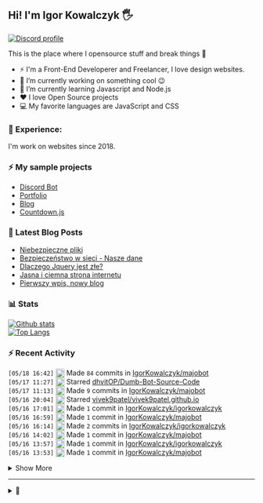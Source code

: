 ## Hi! I'm Igor Kowalczyk 🖐️
[![Discord profile](https://discord.c99.nl/widget/theme-3/440200028292907048.png)](https://discord.com/users/440200028292907048)

This is the place where I opensource stuff and break things :rofl:

- ⚡  I'm a Front-End Developerer and Freelancer, I love design websites. 
- 🔭 I’m currently working on something cool :wink:
- 🌱 I’m currently learning Javascript and Node.js
- ❤️ I love Open Source projects
- 💻 My favorite languages are JavaScript and CSS

### 💪 Experience:
I'm work on websites since 2018.

### ⚡ My sample projects

* [Discord Bot](https://github.com/aurolia-css/majo-rebuild)
* [Portfolio](https://igorkowalczyk.github.io)
* [Blog](https://igorkowalczyk.github.io/blog)
* [Countdown.js](https://igorkowalczyk.github.io/countdown.js)

### 📕 Latest Blog Posts
<!-- FEED-START -->
 - [Niebezpieczne pliki](https://igorkowalczyk.github.io/blog/internet/2020/07/27/Niebezpieczne-pliki)
- [Bezpieczeństwo w sieci - Nasze dane](https://igorkowalczyk.github.io/blog/internet/2020/01/22/Bezpiecze%C5%84stwo-w-sieci-nasze-dane)
- [Dlaczego Jquery jest złe?](https://igorkowalczyk.github.io/blog/internet/programowanie/javascript/2020/01/19/Dlaczego-Jquery-jest-z%C5%82e)
- [Jasna i ciemna strona internetu](https://igorkowalczyk.github.io/blog/internet/2019/12/28/Jasna-i-ciemna-strona-internetu)
- [Pierwszy wpis, nowy blog](https://igorkowalczyk.github.io/blog/offtop/2019/12/22/Pierwszy-wpis,-nowy-blog)
 <!-- FEED-END -->

### 📊 Stats
[![Github stats](https://readme-igorkowalczyk.vercel.app/api?username=IgorKowalczyk&show_icons=true&bg_color=0D1117&text_color=c9d1d9&title_color=c9d1d9&icon_color=ffffff&border_color=30363D&include_all_commits=true)](https://igorkowalczyk.github.io)<br>
[![Top Langs](https://readme-igorkowalczyk.vercel.app/api/top-langs/?username=igorkowalczyk&layout=compact&bg_color=0D1117&text_color=c9d1d9&title_color=c9d1d9&border_color=30363D)](https://igorkowalczyk.github.io)


### :zap: Recent Activity
<!--START_SECTION:activity-->
`[05/18 16:42]` <img alt="📝" src="https://github.com/cheesits456/github-activity-readme/raw/master/icons/commit.png" align="top" height="18"> Made `84` commits in [IgorKowalczyk/majobot](https://github.com/IgorKowalczyk/majobot)  
`[05/17 11:27]` <img alt="⭐" src="https://github.com/cheesits456/github-activity-readme/raw/master/icons/star.png" align="top" height="18"> Starred [dhvitOP/Dumb-Bot-Source-Code](https://github.com/dhvitOP/Dumb-Bot-Source-Code)  
`[05/17 11:13]` <img alt="📝" src="https://github.com/cheesits456/github-activity-readme/raw/master/icons/commit.png" align="top" height="18"> Made `9` commits in [IgorKowalczyk/majobot](https://github.com/IgorKowalczyk/majobot)  
`[05/16 20:04]` <img alt="⭐" src="https://github.com/cheesits456/github-activity-readme/raw/master/icons/star.png" align="top" height="18"> Starred [vivek9patel/vivek9patel.github.io](https://github.com/vivek9patel/vivek9patel.github.io)  
`[05/16 17:01]` <img alt="📝" src="https://github.com/cheesits456/github-activity-readme/raw/master/icons/commit.png" align="top" height="18"> Made `1` commit in [IgorKowalczyk/igorkowalczyk](https://github.com/IgorKowalczyk/igorkowalczyk)  
`[05/16 16:59]` <img alt="📝" src="https://github.com/cheesits456/github-activity-readme/raw/master/icons/commit.png" align="top" height="18"> Made `1` commit in [IgorKowalczyk/majobot](https://github.com/IgorKowalczyk/majobot)  
`[05/16 16:14]` <img alt="📝" src="https://github.com/cheesits456/github-activity-readme/raw/master/icons/commit.png" align="top" height="18"> Made `2` commits in [IgorKowalczyk/igorkowalczyk](https://github.com/IgorKowalczyk/igorkowalczyk)  
`[05/16 14:02]` <img alt="📝" src="https://github.com/cheesits456/github-activity-readme/raw/master/icons/commit.png" align="top" height="18"> Made `1` commit in [IgorKowalczyk/majobot](https://github.com/IgorKowalczyk/majobot)  
`[05/16 13:57]` <img alt="📝" src="https://github.com/cheesits456/github-activity-readme/raw/master/icons/commit.png" align="top" height="18"> Made `1` commit in [IgorKowalczyk/igorkowalczyk](https://github.com/IgorKowalczyk/igorkowalczyk)  
`[05/16 13:53]` <img alt="📝" src="https://github.com/cheesits456/github-activity-readme/raw/master/icons/commit.png" align="top" height="18"> Made `1` commit in [IgorKowalczyk/majobot](https://github.com/IgorKowalczyk/majobot)  

<details><summary>Show More</summary>

`[05/16 13:31]` <img alt="📝" src="https://github.com/cheesits456/github-activity-readme/raw/master/icons/commit.png" align="top" height="18"> Made `2` commits in [IgorKowalczyk/igorkowalczyk](https://github.com/IgorKowalczyk/igorkowalczyk)  
`[05/16 13:25]` <img alt="📝" src="https://github.com/cheesits456/github-activity-readme/raw/master/icons/commit.png" align="top" height="18"> Made `11` commits in [IgorKowalczyk/majobot](https://github.com/IgorKowalczyk/majobot)  
`[05/15 19:03]` <img alt="❌" src="https://github.com/cheesits456/github-activity-readme/raw/master/icons/pr-close.png" align="top" height="18"> Closed PR [`#2`](https://github.com//aurolia-css/majo-rebuild/pull/2 'MajoBOT Brazilian Portuguese translation and new commands [WIP]') in [aurolia-css/majo-rebuild](https://github.com/aurolia-css/majo-rebuild)  
`[05/15 19:03]` <img alt="🗣" src="https://github.com/cheesits456/github-activity-readme/raw/master/icons/comment.png" align="top" height="18"> Commented on [`#2`](https://github.com//aurolia-css/majo-rebuild/issues/2 'MajoBOT Brazilian Portuguese translation and new commands [WIP]') in [aurolia-css/majo-rebuild](https://github.com/aurolia-css/majo-rebuild)  
`[05/15 19:02]` <img alt="📝" src="https://github.com/cheesits456/github-activity-readme/raw/master/icons/commit.png" align="top" height="18"> Made `1` commit in [aurolia-css/majo-rebuild](https://github.com/aurolia-css/majo-rebuild)  
`[05/15 19:00]` <img alt="📝" src="https://github.com/cheesits456/github-activity-readme/raw/master/icons/commit.png" align="top" height="18"> Made `4` commits in [IgorKowalczyk/majobot](https://github.com/IgorKowalczyk/majobot)  
`[05/15 13:23]` <img alt="🗣" src="https://github.com/cheesits456/github-activity-readme/raw/master/icons/comment.png" align="top" height="18"> Commented on [`#9`](https://github.com//IgorKowalczyk/majobot/issues/9 'Update to Discord.js v12.3.1') in [IgorKowalczyk/majobot](https://github.com/IgorKowalczyk/majobot)  
`[05/15 13:16]` <img alt="📝" src="https://github.com/cheesits456/github-activity-readme/raw/master/icons/commit.png" align="top" height="18"> Made `1000` commits in [IgorKowalczyk/majobot](https://github.com/IgorKowalczyk/majobot)  
`[05/15 13:15]` <img alt="🎉" src="https://github.com/cheesits456/github-activity-readme/raw/master/icons/merge.png" align="top" height="18"> Merged PR [`#9`](https://github.com//IgorKowalczyk/majobot/pull/9 'Update to Discord.js v12.3.1') in [IgorKowalczyk/majobot](https://github.com/IgorKowalczyk/majobot)  
`[05/15 13:08]` <img alt="📝" src="https://github.com/cheesits456/github-activity-readme/raw/master/icons/commit.png" align="top" height="18"> Made `16` commits in [aurolia-css/majo-rebuild](https://github.com/aurolia-css/majo-rebuild)  
`[05/15 13:05]` <img alt="📝" src="https://github.com/cheesits456/github-activity-readme/raw/master/icons/commit.png" align="top" height="18"> Made `1` commit in [IgorKowalczyk/majobot](https://github.com/IgorKowalczyk/majobot)  
`[05/15 12:49]` <img alt="📂" src="https://github.com/cheesits456/github-activity-readme/raw/master/icons/create-branch.png" align="top" height="18"> Created branch [`aurolia-css-master`](https://github.com/aurolia-css/majo-rebuild/tree/aurolia-css-master) in [aurolia-css/majo-rebuild](https://github.com/aurolia-css/majo-rebuild)  
`[05/15 11:24]` <img alt="📝" src="https://github.com/cheesits456/github-activity-readme/raw/master/icons/commit.png" align="top" height="18"> Made `1` commit in [aurolia-css/majo-rebuild](https://github.com/aurolia-css/majo-rebuild)  
`[05/15 11:08]` <img alt="🏷" src="https://github.com/cheesits456/github-activity-readme/raw/master/icons/release.png" align="top" height="18"> Released [`v0.0.1`](https://github.com/IgorKowalczyk/majobot/releases/tag/v0.0.1) in [IgorKowalczyk/majobot](https://github.com/IgorKowalczyk/majobot)  
`[05/15 10:43]` <img alt="📝" src="https://github.com/cheesits456/github-activity-readme/raw/master/icons/commit.png" align="top" height="18"> Made `2` commits in [IgorKowalczyk/igorkowalczyk](https://github.com/IgorKowalczyk/igorkowalczyk)  
`[05/15 10:24]` <img alt="📂" src="https://github.com/cheesits456/github-activity-readme/raw/master/icons/create-branch.png" align="top" height="18"> Created branch [`master`](https://github.com/IgorKowalczyk/github-readme-stats/tree/master) in [IgorKowalczyk/github-readme-stats](https://github.com/IgorKowalczyk/github-readme-stats)  
`[05/15 10:23]` <img alt="➕" src="https://github.com/cheesits456/github-activity-readme/raw/master/icons/create-repo.png" align="top" height="18"> Created repository [IgorKowalczyk/github-readme-stats](https://github.com/IgorKowalczyk/github-readme-stats)  
`[05/15 10:19]` <img alt="📝" src="https://github.com/cheesits456/github-activity-readme/raw/master/icons/commit.png" align="top" height="18"> Made `2` commits in [IgorKowalczyk/igorkowalczyk](https://github.com/IgorKowalczyk/igorkowalczyk)  
`[05/14 21:21]` <img alt="📝" src="https://github.com/cheesits456/github-activity-readme/raw/master/icons/commit.png" align="top" height="18"> Made `165` commits in [aurolia-css/majo-rebuild](https://github.com/aurolia-css/majo-rebuild)  

</details>
<!--END_SECTION:activity-->

---

<details>
 <summary>🥚</summary>
 <h5>The cake is a lie 🍰❤️</h5>
 <a href="https://igorkowalczyk.github.io"><img src="https://komarev.com/ghpvc/?username=igorkowalczyk&style=flat-square&color=333333" alt="Github profile views"></a>
</details>